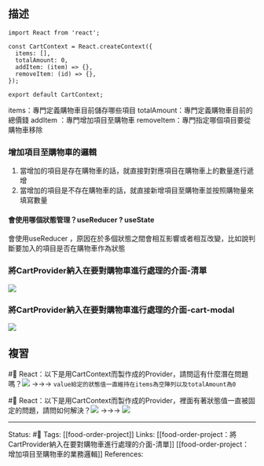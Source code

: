 
## 描述



```
import React from 'react';

const CartContext = React.createContext({
  items: [],
  totalAmount: 0,
  addItem: (item) => {},
  removeItem: (id) => {},
});

export default CartContext;
```

items：專門定義購物車目前儲存哪些項目
totalAmount：專門定義購物車目前的總價錢
addItem ：專門增加項目至購物車
removeItem：專門指定哪個項目要從購物車移除


### 增加項目至購物車的邏輯
1. 當增加的項目是存在購物車的話，就直接對對應項目在購物車上的數量進行遞增
2. 當增加的項目是不存在購物車的話，就直接新增項目至購物車並按照購物量來填寫數量

#### 會使用哪個狀態管理？useReducer ? useState
會使用useReducer ，原因在於多個狀態之間會相互影響或者相互改變，比如說判斷要加入的項目是否在購物車作為狀態



### 將CartProvider納入在要對購物車進行處理的介面-清單

![](https://res.cloudinary.com/dqfxgtyoi/image/upload/v1664371397/blog/react/food-order/first-manage-cart_bth3xn.png)


### 將CartProvider納入在要對購物車進行處理的介面-cart-modal


![](https://res.cloudinary.com/dqfxgtyoi/image/upload/v1664371396/blog/react/food-order/second-manage-cart_qwwbch.png)

## 複習
#🧠 React：以下是用CartContext而製作成的Provider，請問這有什麼潛在問題嗎？![](https://res.cloudinary.com/dqfxgtyoi/image/upload/v1664384045/blog/react/food-order/anti-pattern/cart-context-provider-question_bu7sfz.png) ->->-> `value給定的狀態值一直維持在items為空陣列以及totalAmount為0`
<!--SR:!2024-03-08,318,250-->

#🧠 React：以下是用CartContext而製作成的Provider，裡面有著狀態值一直被固定的問題，請問如何解決？![](https://res.cloudinary.com/dqfxgtyoi/image/upload/v1664384045/blog/react/food-order/anti-pattern/cart-context-provider-question_bu7sfz.png) ->->-> ![](https://res.cloudinary.com/dqfxgtyoi/image/upload/v1664384052/blog/react/food-order/anti-pattern/cart-context-provider-question-solution_imc2ok.png)
<!--SR:!2023-08-02,192,250-->

---
Status: #🌱 
Tags:
[[food-order-project]]
Links:
[[food-order-project：將CartProvider納入在要對購物車進行處理的介面-清單]]
[[food-order-project：增加項目至購物車的業務邏輯]]
References: